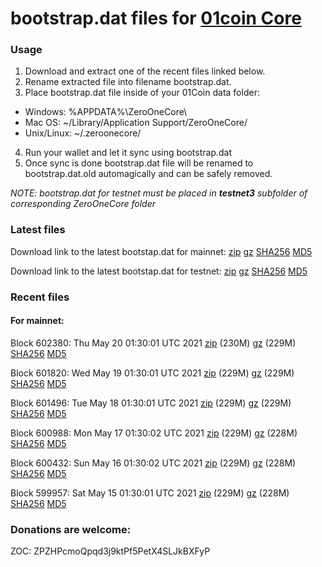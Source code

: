 # bootstrap.dat files for [01coin Core](https://01coin.io)

### Usage

1. Download and extract one of the recent files linked below.
2. Rename extracted file into filename bootstrap.dat.
3. Place bootstrap.dat file inside of your 01Coin data folder:
 - Windows: %APPDATA%\ZeroOneCore\
 - Mac OS: ~/Library/Application Support/ZeroOneCore/
 - Unix/Linux: ~/.zeroonecore/
4. Run your wallet and let it sync using bootstrap.dat
5. Once sync is done bootstrap.dat file will be renamed to bootstrap.dat.old automagically and can be safely removed.

_NOTE: bootstrap.dat for testnet must be placed in **testnet3** subfolder of corresponding ZeroOneCore folder_

### Latest files
Download link to the latest bootstap.dat for mainnet: [zip](https://files.01coin.io/mainnet/bootstrap.dat.zip) [gz](https://files.01coin.io/mainnet/bootstrap.dat.tar.gz) [SHA256](https://files.01coin.io/mainnet/sha256.txt) [MD5](https://files.01coin.io/mainnet/md5.txt)

Download link to the latest bootstap.dat for testnet: [zip](https://files.01coin.io/testnet/bootstrap.dat.zip) [gz](https://files.01coin.io/testnet/bootstrap.dat.tar.gz) [SHA256](https://files.01coin.io/testnet/sha256.txt) [MD5](https://files.01coin.io/testnet/md5.txt)

### Recent files

#### For mainnet:

Block 602380: Thu May 20 01:30:01 UTC 2021 [zip](https://files.01coin.io/mainnet/2021-05-20/bootstrap.dat.zip) (230M) [gz](https://files.01coin.io/mainnet/2021-05-20/bootstrap.dat.tar.gz) (229M) [SHA256](https://files.01coin.io/mainnet/2021-05-20/sha256.txt) [MD5](https://files.01coin.io/mainnet/2021-05-20/md5.txt)

Block 601820: Wed May 19 01:30:01 UTC 2021 [zip](https://files.01coin.io/mainnet/2021-05-19/bootstrap.dat.zip) (229M) [gz](https://files.01coin.io/mainnet/2021-05-19/bootstrap.dat.tar.gz) (229M) [SHA256](https://files.01coin.io/mainnet/2021-05-19/sha256.txt) [MD5](https://files.01coin.io/mainnet/2021-05-19/md5.txt)

Block 601496: Tue May 18 01:30:01 UTC 2021 [zip](https://files.01coin.io/mainnet/2021-05-18/bootstrap.dat.zip) (229M) [gz](https://files.01coin.io/mainnet/2021-05-18/bootstrap.dat.tar.gz) (229M) [SHA256](https://files.01coin.io/mainnet/2021-05-18/sha256.txt) [MD5](https://files.01coin.io/mainnet/2021-05-18/md5.txt)

Block 600988: Mon May 17 01:30:02 UTC 2021 [zip](https://files.01coin.io/mainnet/2021-05-17/bootstrap.dat.zip) (229M) [gz](https://files.01coin.io/mainnet/2021-05-17/bootstrap.dat.tar.gz) (228M) [SHA256](https://files.01coin.io/mainnet/2021-05-17/sha256.txt) [MD5](https://files.01coin.io/mainnet/2021-05-17/md5.txt)

Block 600432: Sun May 16 01:30:02 UTC 2021 [zip](https://files.01coin.io/mainnet/2021-05-16/bootstrap.dat.zip) (229M) [gz](https://files.01coin.io/mainnet/2021-05-16/bootstrap.dat.tar.gz) (228M) [SHA256](https://files.01coin.io/mainnet/2021-05-16/sha256.txt) [MD5](https://files.01coin.io/mainnet/2021-05-16/md5.txt)

Block 599957: Sat May 15 01:30:01 UTC 2021 [zip](https://files.01coin.io/mainnet/2021-05-15/bootstrap.dat.zip) (229M) [gz](https://files.01coin.io/mainnet/2021-05-15/bootstrap.dat.tar.gz) (228M) [SHA256](https://files.01coin.io/mainnet/2021-05-15/sha256.txt) [MD5](https://files.01coin.io/mainnet/2021-05-15/md5.txt)


### Donations are welcome:

ZOC: ZPZHPcmoQpqd3j9ktPf5PetX4SLJkBXFyP
